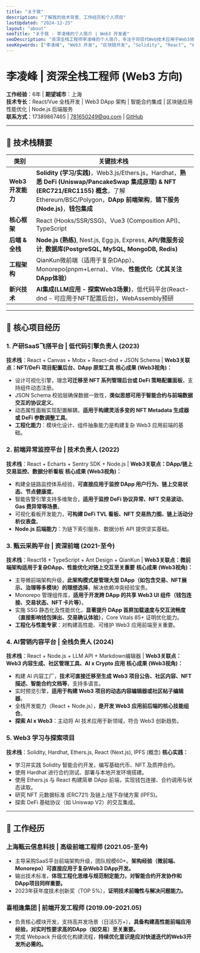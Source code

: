 ```yaml
---
title: "关于我"
description: "了解我的技术背景、工作经历和个人项目"
lastUpdated: "2024-12-25"
layout: "about"
seoTitle: "关于我 - 李凌峰的个人简介 | Web3 开发者"
seoDescription: "资深全栈工程师李凌峰的个人简介，专注于将现代Web技术应用于Web3领域，包括技术背景、工作经历和项目经验"
seoKeywords: ["李凌峰", "Web3 开发", "区块链开发", "Solidity", "React", "Vue", "Node.js", "前端开发", "智能合约", "DApp"]
---
```


# 李凌峰 | 资深全栈工程师 (Web3 方向)
**工作经验**：6年 | **期望城市**：上海  
**技术专长**：React/Vue 全栈开发 | Web3 DApp 架构 | 智能合约集成 | 区块链应用性能优化 | Node.js 后端服务  
**联系方式**：17389867465 | 781650249@qq.com | [GitHub](https://github.com/llfzxx)  

---

## 🔧 技术栈精要  
| 类别                 | 关键技术栈                                                                 |
|----------------------|--------------------------------------------------------------------------|
| **Web3 开发能力**    | **Solidity (学习/实践)**，Web3.js/Ethers.js，Hardhat，**熟悉 DeFi (Uniswap/PancakeSwap 集成原理) & NFT (ERC721/ERC1155) 概念**，了解 Ethereum/BSC/Polygon，**DApp 前端架构**，**链下服务(Node.js)**，**钱包集成** |
| **核心框架**         | React (Hooks/SSR/SSG)、Vue3 (Composition API)、TypeScript                |
| **后端 & 全栈**      | **Node.js (熟练)**, Nest.js, Egg.js, Express, **API/微服务设计**, **数据库(PostgreSQL, MySQL, MongoDB, Redis)** |
| **工程架构**         | QianKun微前端（适用于复杂DApp）、Monorepo(pnpm+Lerna)、Vite、**性能优化（尤其关注DApp体验）** |
| **新兴技术**         | **AI集成(LLM应用 - 探索Web3场景)**，低代码平台(React-dnd - 可应用于NFT配置后台)，WebAssembly预研 |

---

## 💼 核心项目经历 

### 1. 产研SaaS飞搭平台 | 低代码引擎负责人 (2023)
**技术栈**：React + Canvas + Mobx + React-dnd + JSON Schema | **Web3关联点：NFT/DeFi 项目配置后台、DApp 原型工具**
**核心成果 (Web3视角)：**  
-  设计可视化引擎，理念**可迁移至 NFT 系列管理后台或 DeFi 策略配置面板**，支持组件动态注册。  
-  JSON Schema 校验层确保数据一致性，**类似思想可用于智能合约与前端数据交互的协议定义**。  
-  动态属性面板实现配置解耦，**适用于构建灵活多变的 NFT Metadata 生成器或 DeFi 参数调整工具**。  
-  **工程化能力**：模块化设计、组件抽象能力是构建复杂 Web3 应用前端的基础。

### 2. 前端异常监控平台 | 技术负责人 (2022)
**技术栈**：React + Echarts + Sentry SDK + Node.js | **Web3关联点：DApp/链上交易监控、数据分析看板**
**核心成果 (Web3视角)：**  
-  构建全链路监控体系经验，**可直接应用于监控 DApp 用户行为、链上交易状态、节点健康度**。  
-  智能告警引擎支持多维聚合，**适用于监控 DeFi 协议异常、NFT 交易波动、Gas 费异常等场景**。  
-  可视化看板开发能力，**可构建 DeFi TVL 看板、NFT 交易热力图、链上活动分析仪表盘**。  
-  **Node.js 后端能力**：为链下索引服务、数据分析 API 提供坚实基础。

### 3. 甄云采购平台 | 资深前端 (2021-至今)  
**技术栈**：React18 + TypeScript + Ant Design + QianKun | **Web3关联点：微前端架构适用于复杂DApp、性能优化对链上交互至关重要**
**核心成果 (Web3视角)：**  
-  主导微前端架构升级，**此架构模式是管理大型 DApp（如包含交易、NFT展示、治理等多模块）的理想选择**，解决依赖冲突经验宝贵。  
-  Monorepo 管理组件库，**适用于开发跨 DApp 的共享 Web3 UI 组件（钱包连接、交易状态、NFT 卡片等）**。  
-  实施 SSG 静态化及性能优化，**显著提升 DApp 首屏加载速度与交互流畅度（直接影响钱包弹出、交易确认体验）**，Core Vitals 85+ 证明优化能力。  
-  **工程化与性能专家**：对构建高性能、可维护 Web3 应用前端至关重要。

### 4. AI营销内容平台 | 全栈负责人 (2024)  
**技术栈**：React + Node.js + LLM API + Markdown编辑器 | **Web3关联点：Web3 内容生成、社区管理工具、AI x Crypto 应用**
**核心成果 (Web3视角)：**  
-  构建 AI 内容工厂，**技术可直接迁移至生成 Web3 项目公告、社区内容、NFT 描述、智能合约文档等**，支持多语言。  
-  实时预览引擎，**适用于构建 Web3 项目的动态内容编辑器或社区帖子编辑器**。  
-  全栈开发能力（React + Node.js），**是开发 Web3 应用前后端的核心技能组合**。  
-  **探索 AI x Web3**：主动将 AI 技术应用于新领域，符合 Web3 创新趋势。

### 5. Web3 学习与探索项目
**技术栈**：Solidity, Hardhat, Ethers.js, React (Next.js), IPFS (概念)
**核心实践：**  
-  学习并实践 Solidity 智能合约开发，编写基础代币、NFT 及质押合约。  
-  使用 Hardhat 进行合约测试、部署与本地开发环境搭建。  
-  使用 Ethers.js 与 React 构建简单 DApp 前端，实现钱包连接、合约调用与状态读取。  
-  研究 NFT 元数据标准 (ERC721) 及链上/链下存储方案 (IPFS)。  
-  探索 DeFi 基础协议（如 Uniswap V2）的交互集成。  

---

## 🏢 工作经历

### 上海甄云信息科技 | 高级前端工程师 (2021.05-至今)  
-  主导采购SaaS平台前端架构升级，团队规模60+。**架构经验（微前端、Monorepo）可直接应用于复杂Web3 DApp开发。**
-  输出技术标准，**体现工程化思维与规范制定能力，对智能合约开发协作和DApp项目同样重要。**
-  2023年获年度技术创新奖（TOP 5%），**证明技术前瞻性与解决问题能力。**

### 喜相逢集团 | 前端开发工程师 (2019.09-2021.05)  
-  负责核心模块开发，支持高并发场景（日活5万+），**具备构建高性能前端应用经验，对实时性要求高的DApp（如交易）至关重要。**
-  完成 Webpack 升级优化构建流程，**持续优化意识是应对快速迭代的Web3开发所必需的。**